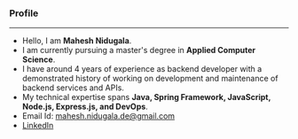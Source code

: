 ### Profile
***
- Hello, I am  **Mahesh Nidugala**.
- I am currently pursuing a master's degree in **Applied Computer Science**.
- I have around 4 years of experience as backend developer with a demonstrated history of working on development
  and maintenance of backend services and APIs.
- My technical expertise spans **Java, Spring Framework, JavaScript, Node.js, Express.js, and DevOps**.
- Email Id: <mahesh.nidugala.de@gmail.com>
- [LinkedIn](https://www.linkedin.com/in/mahesh-nidugala/)
